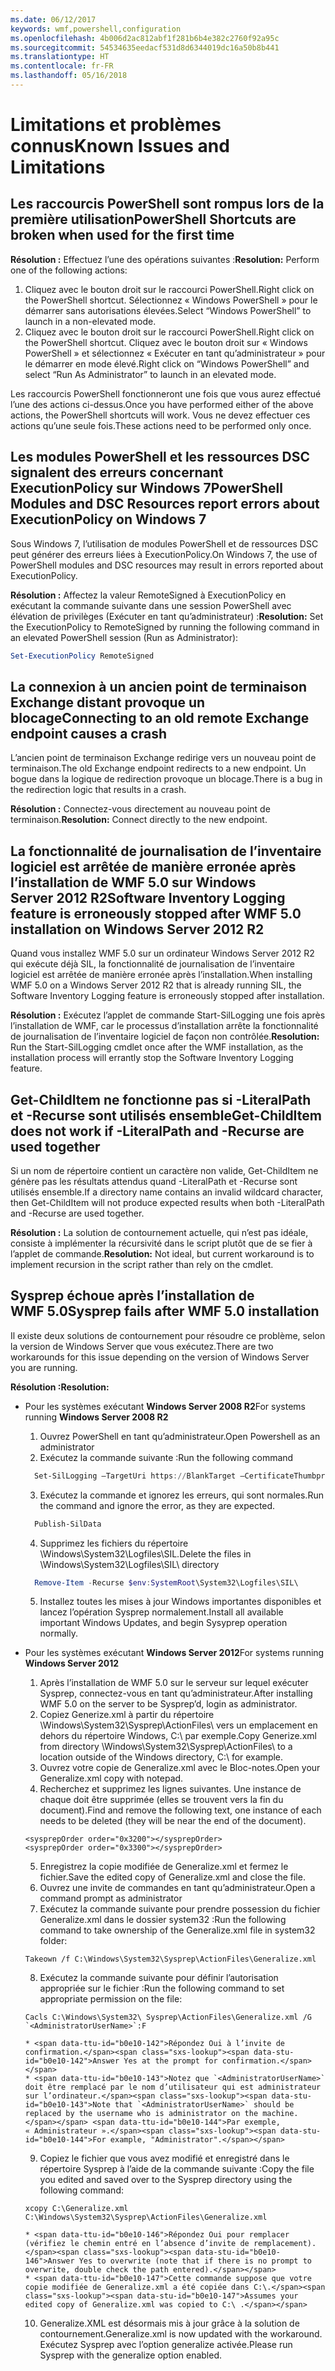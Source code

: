 ```yaml
---
ms.date: 06/12/2017
keywords: wmf,powershell,configuration
ms.openlocfilehash: 4b006d2ac812abf1f281b6b4e382c2760f92a95c
ms.sourcegitcommit: 54534635eedacf531d8d6344019dc16a50b8b441
ms.translationtype: HT
ms.contentlocale: fr-FR
ms.lasthandoff: 05/16/2018
---
```

# <a name="known-issues-and-limitations"></a><span data-ttu-id="b0e10-102">Limitations et problèmes connus</span><span class="sxs-lookup"><span data-stu-id="b0e10-102">Known Issues and Limitations</span></span>

<a name="powershell-shortcuts-are-broken-when-used-for-the-first-time"></a><span data-ttu-id="b0e10-103">Les raccourcis PowerShell sont rompus lors de la première utilisation</span><span class="sxs-lookup"><span data-stu-id="b0e10-103">PowerShell Shortcuts are broken when used for the first time</span></span>
------------------------------------------------------------

<span data-ttu-id="b0e10-104">**Résolution :** Effectuez l’une des opérations suivantes :</span><span class="sxs-lookup"><span data-stu-id="b0e10-104">**Resolution:** Perform one of the following actions:</span></span>

1.  <span data-ttu-id="b0e10-105">Cliquez avec le bouton droit sur le raccourci PowerShell.</span><span class="sxs-lookup"><span data-stu-id="b0e10-105">Right click on the PowerShell shortcut.</span></span> <span data-ttu-id="b0e10-106">Sélectionnez « Windows PowerShell » pour le démarrer sans autorisations élevées.</span><span class="sxs-lookup"><span data-stu-id="b0e10-106">Select “Windows PowerShell” to launch in a non-elevated mode.</span></span>
2.  <span data-ttu-id="b0e10-107">Cliquez avec le bouton droit sur le raccourci PowerShell.</span><span class="sxs-lookup"><span data-stu-id="b0e10-107">Right click on the PowerShell shortcut.</span></span> <span data-ttu-id="b0e10-108">Cliquez avec le bouton droit sur « Windows PowerShell » et sélectionnez « Exécuter en tant qu’administrateur » pour le démarrer en mode élevé.</span><span class="sxs-lookup"><span data-stu-id="b0e10-108">Right click on “Windows PowerShell” and select “Run As Administrator” to launch in an elevated mode.</span></span>

<span data-ttu-id="b0e10-109">Les raccourcis PowerShell fonctionneront une fois que vous aurez effectué l’une des actions ci-dessus.</span><span class="sxs-lookup"><span data-stu-id="b0e10-109">Once you have performed either of the above actions, the PowerShell shortcuts will work.</span></span> <span data-ttu-id="b0e10-110">Vous ne devez effectuer ces actions qu’une seule fois.</span><span class="sxs-lookup"><span data-stu-id="b0e10-110">These actions need to be performed only once.</span></span>


<a name="powershell-modules-and-dsc-resources-report-errors-about-executionpolicy-on-windows-7"></a><span data-ttu-id="b0e10-111">Les modules PowerShell et les ressources DSC signalent des erreurs concernant ExecutionPolicy sur Windows 7</span><span class="sxs-lookup"><span data-stu-id="b0e10-111">PowerShell Modules and DSC Resources report errors about ExecutionPolicy on Windows 7</span></span>
-------------------------------------------------------------------------------------
<span data-ttu-id="b0e10-112">Sous Windows 7, l’utilisation de modules PowerShell et de ressources DSC peut générer des erreurs liées à ExecutionPolicy.</span><span class="sxs-lookup"><span data-stu-id="b0e10-112">On Windows 7, the use of PowerShell modules and DSC resources may result in errors reported about ExecutionPolicy.</span></span>

<span data-ttu-id="b0e10-113">**Résolution :** Affectez la valeur RemoteSigned à ExecutionPolicy en exécutant la commande suivante dans une session PowerShell avec élévation de privilèges (Exécuter en tant qu’administrateur) :</span><span class="sxs-lookup"><span data-stu-id="b0e10-113">**Resolution:** Set the ExecutionPolicy to RemoteSigned by running the following command in an elevated PowerShell session (Run as Administrator):</span></span>

```powershell
Set-ExecutionPolicy RemoteSigned
```

<a name="connecting-to-an-old-remote-exchange-endpoint-causes-a-crash"></a><span data-ttu-id="b0e10-114">La connexion à un ancien point de terminaison Exchange distant provoque un blocage</span><span class="sxs-lookup"><span data-stu-id="b0e10-114">Connecting to an old remote Exchange endpoint causes a crash</span></span>
------------------------------------------------------------

<span data-ttu-id="b0e10-115">L’ancien point de terminaison Exchange redirige vers un nouveau point de terminaison.</span><span class="sxs-lookup"><span data-stu-id="b0e10-115">The old Exchange endpoint redirects to a new endpoint.</span></span> <span data-ttu-id="b0e10-116">Un bogue dans la logique de redirection provoque un blocage.</span><span class="sxs-lookup"><span data-stu-id="b0e10-116">There is a bug in the redirection logic that results in a crash.</span></span>

<span data-ttu-id="b0e10-117">**Résolution :** Connectez-vous directement au nouveau point de terminaison.</span><span class="sxs-lookup"><span data-stu-id="b0e10-117">**Resolution:** Connect directly to the new endpoint.</span></span>


<a name="software-inventory-logging-feature-is-erroneously-stopped-after-wmf-50-installation-on-windows-server-2012-r2"></a><span data-ttu-id="b0e10-118">La fonctionnalité de journalisation de l’inventaire logiciel est arrêtée de manière erronée après l’installation de WMF 5.0 sur Windows Server 2012 R2</span><span class="sxs-lookup"><span data-stu-id="b0e10-118">Software Inventory Logging feature is erroneously stopped after WMF 5.0 installation on Windows Server 2012 R2</span></span>
-------------------------------------------------------------------------------------------------------------

<span data-ttu-id="b0e10-119">Quand vous installez WMF 5.0 sur un ordinateur Windows Server 2012 R2 qui exécute déjà SIL, la fonctionnalité de journalisation de l’inventaire logiciel est arrêtée de manière erronée après l’installation.</span><span class="sxs-lookup"><span data-stu-id="b0e10-119">When installing WMF 5.0 on a Windows Server 2012 R2 that is already running SIL, the Software Inventory Logging feature is erroneously stopped after installation.</span></span>

<span data-ttu-id="b0e10-120">**Résolution :** Exécutez l’applet de commande Start-SilLogging une fois après l’installation de WMF, car le processus d’installation arrête la fonctionnalité de journalisation de l’inventaire logiciel de façon non contrôlée.</span><span class="sxs-lookup"><span data-stu-id="b0e10-120">**Resolution:** Run the Start-SilLogging cmdlet once after the WMF installation, as the installation process will errantly stop the Software Inventory Logging feature.</span></span>

<a name="get-childitem-does-not-work-if--literalpath-and--recurse-are-used-together"></a><span data-ttu-id="b0e10-121">Get-ChildItem ne fonctionne pas si -LiteralPath et -Recurse sont utilisés ensemble</span><span class="sxs-lookup"><span data-stu-id="b0e10-121">Get-ChildItem does not work if -LiteralPath and -Recurse are used together</span></span>
--------------------------------------------------------------------------

<span data-ttu-id="b0e10-122">Si un nom de répertoire contient un caractère non valide, Get-ChildItem ne génère pas les résultats attendus quand -LiteralPath et -Recurse sont utilisés ensemble.</span><span class="sxs-lookup"><span data-stu-id="b0e10-122">If a directory name contains an invalid wildcard character, then Get-ChildItem will not produce expected results when both -LiteralPath and -Recurse are used together.</span></span>

<span data-ttu-id="b0e10-123">**Résolution :** La solution de contournement actuelle, qui n’est pas idéale, consiste à implémenter la récursivité dans le script plutôt que de se fier à l’applet de commande.</span><span class="sxs-lookup"><span data-stu-id="b0e10-123">**Resolution:** Not ideal, but current workaround is to implement recursion in the script rather than rely on the cmdlet.</span></span>


<a name="sysprep-fails-after-wmf-50-installation"></a><span data-ttu-id="b0e10-124">Sysprep échoue après l’installation de WMF 5.0</span><span class="sxs-lookup"><span data-stu-id="b0e10-124">Sysprep fails after WMF 5.0 installation</span></span>
----------------------------------------

<span data-ttu-id="b0e10-125">Il existe deux solutions de contournement pour résoudre ce problème, selon la version de Windows Server que vous exécutez.</span><span class="sxs-lookup"><span data-stu-id="b0e10-125">There are two workarounds for this issue depending on the version of Windows Server you are running.</span></span>

<span data-ttu-id="b0e10-126">**Résolution :**</span><span class="sxs-lookup"><span data-stu-id="b0e10-126">**Resolution:**</span></span>
- <span data-ttu-id="b0e10-127">Pour les systèmes exécutant **Windows Server 2008 R2**</span><span class="sxs-lookup"><span data-stu-id="b0e10-127">For systems running **Windows Server 2008 R2**</span></span>
  1. <span data-ttu-id="b0e10-128">Ouvrez PowerShell en tant qu’administrateur.</span><span class="sxs-lookup"><span data-stu-id="b0e10-128">Open Powershell as an administrator</span></span>
  2. <span data-ttu-id="b0e10-129">Exécutez la commande suivante :</span><span class="sxs-lookup"><span data-stu-id="b0e10-129">Run the following command</span></span>

  ```powershell
    Set-SilLogging –TargetUri https://BlankTarget –CertificateThumbprint 0123456789
  ```
  3. <span data-ttu-id="b0e10-130">Exécutez la commande et ignorez les erreurs, qui sont normales.</span><span class="sxs-lookup"><span data-stu-id="b0e10-130">Run the command and ignore the error, as they are expected.</span></span>

  ```powershell
    Publish-SilData
   ```
  4. <span data-ttu-id="b0e10-131">Supprimez les fichiers du répertoire \Windows\System32\Logfiles\SIL\.</span><span class="sxs-lookup"><span data-stu-id="b0e10-131">Delete the files in  \Windows\System32\Logfiles\SIL\ directory</span></span>

  ```powershell
    Remove-Item -Recurse $env:SystemRoot\System32\Logfiles\SIL\
  ```
  5. <span data-ttu-id="b0e10-132">Installez toutes les mises à jour Windows importantes disponibles et lancez l’opération Sysprep normalement.</span><span class="sxs-lookup"><span data-stu-id="b0e10-132">Install all available important Windows Updates, and begin Sysyprep operation normally.</span></span>

- <span data-ttu-id="b0e10-133">Pour les systèmes exécutant **Windows Server 2012**</span><span class="sxs-lookup"><span data-stu-id="b0e10-133">For systems running **Windows Server 2012**</span></span>
  1.    <span data-ttu-id="b0e10-134">Après l’installation de WMF 5.0 sur le serveur sur lequel exécuter Sysprep, connectez-vous en tant qu’administrateur.</span><span class="sxs-lookup"><span data-stu-id="b0e10-134">After installing WMF 5.0 on the server to be Sysprep’d, login as administrator.</span></span>
  2.    <span data-ttu-id="b0e10-135">Copiez Generize.xml à partir du répertoire \Windows\System32\Sysprep\ActionFiles\ vers un emplacement en dehors du répertoire Windows, C:\ par exemple.</span><span class="sxs-lookup"><span data-stu-id="b0e10-135">Copy Generize.xml from directory \Windows\System32\Sysprep\ActionFiles\ to a location outside of the Windows directory, C:\ for example.</span></span>
  3.    <span data-ttu-id="b0e10-136">Ouvrez votre copie de Generalize.xml avec le Bloc-notes.</span><span class="sxs-lookup"><span data-stu-id="b0e10-136">Open your Generalize.xml copy with notepad.</span></span>
  4.    <span data-ttu-id="b0e10-137">Recherchez et supprimez les lignes suivantes. Une instance de chaque doit être supprimée (elles se trouvent vers la fin du document).</span><span class="sxs-lookup"><span data-stu-id="b0e10-137">Find and remove the following text, one instance of each needs to be deleted (they will be near the end of the document).</span></span>

    ```
    <sysprepOrder order="0x3200"></sysprepOrder>
    <sysprepOrder order="0x3300"></sysprepOrder>
    ```

  5.    <span data-ttu-id="b0e10-138">Enregistrez la copie modifiée de Generalize.xml et fermez le fichier.</span><span class="sxs-lookup"><span data-stu-id="b0e10-138">Save the edited copy of Generalize.xml and close the file.</span></span>
  6.    <span data-ttu-id="b0e10-139">Ouvrez une invite de commandes en tant qu’administrateur.</span><span class="sxs-lookup"><span data-stu-id="b0e10-139">Open a command prompt as administrator</span></span>
  7.    <span data-ttu-id="b0e10-140">Exécutez la commande suivante pour prendre possession du fichier Generalize.xml dans le dossier system32 :</span><span class="sxs-lookup"><span data-stu-id="b0e10-140">Run the following command to take ownership of the Generalize.xml file in system32 folder:</span></span>

    ```
    Takeown /f C:\Windows\System32\Sysprep\ActionFiles\Generalize.xml
    ```

  8.    <span data-ttu-id="b0e10-141">Exécutez la commande suivante pour définir l’autorisation appropriée sur le fichier :</span><span class="sxs-lookup"><span data-stu-id="b0e10-141">Run the following command to set appropriate permission on the file:</span></span>

    ```
    Cacls C:\Windows\System32\ Sysprep\ActionFiles\Generalize.xml /G `<AdministratorUserName>`:F
    ```
      * <span data-ttu-id="b0e10-142">Répondez Oui à l’invite de confirmation.</span><span class="sxs-lookup"><span data-stu-id="b0e10-142">Answer Yes at the prompt for confirmation.</span></span>
      * <span data-ttu-id="b0e10-143">Notez que `<AdministratorUserName>` doit être remplacé par le nom d’utilisateur qui est administrateur sur l’ordinateur.</span><span class="sxs-lookup"><span data-stu-id="b0e10-143">Note that `<AdministratorUserName>` should be replaced by the username who is administrator on the machine.</span></span> <span data-ttu-id="b0e10-144">Par exemple, « Administrateur ».</span><span class="sxs-lookup"><span data-stu-id="b0e10-144">For example, "Administrator".</span></span>

  9.    <span data-ttu-id="b0e10-145">Copiez le fichier que vous avez modifié et enregistré dans le répertoire Sysprep à l’aide de la commande suivante :</span><span class="sxs-lookup"><span data-stu-id="b0e10-145">Copy the file you edited and saved over to the Sysprep directory using the following command:</span></span>

    ```
    xcopy C:\Generalize.xml C:\Windows\System32\Sysprep\ActionFiles\Generalize.xml
    ```
      * <span data-ttu-id="b0e10-146">Répondez Oui pour remplacer (vérifiez le chemin entré en l’absence d’invite de remplacement).</span><span class="sxs-lookup"><span data-stu-id="b0e10-146">Answer Yes to overwrite (note that if there is no prompt to overwrite, double check the path entered).</span></span>
      * <span data-ttu-id="b0e10-147">Cette commande suppose que votre copie modifiée de Generalize.xml a été copiée dans C:\.</span><span class="sxs-lookup"><span data-stu-id="b0e10-147">Assumes your edited copy of Generalize.xml was copied to C:\ .</span></span>

  10.   <span data-ttu-id="b0e10-148">Generalize.XML est désormais mis à jour grâce à la solution de contournement.</span><span class="sxs-lookup"><span data-stu-id="b0e10-148">Generalize.xml is now updated with the workaround.</span></span> <span data-ttu-id="b0e10-149">Exécutez Sysprep avec l’option generalize activée.</span><span class="sxs-lookup"><span data-stu-id="b0e10-149">Please run Sysprep with the generalize option enabled.</span></span>
